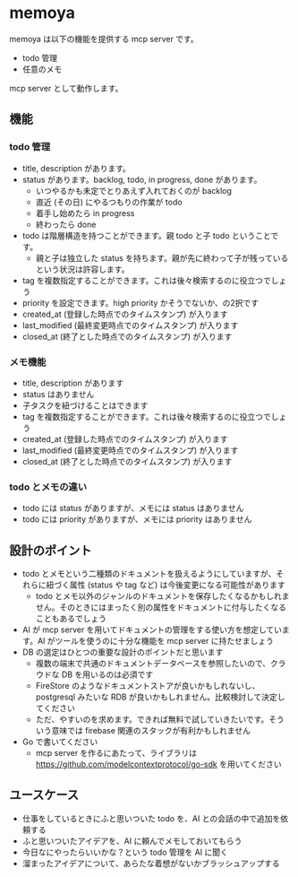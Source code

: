# memoya

memoya は以下の機能を提供する mcp server です。

- todo 管理
- 任意のメモ

mcp server として動作します。

## 機能

### todo 管理

- title, description があります。
- status があります。backlog, todo, in progress, done があります。
  - いつやるかも未定でとりあえず入れておくのが backlog
  - 直近 (その日) にやるつもりの作業が todo
  - 着手し始めたら in progress
  - 終わったら done
- todo は階層構造を持つことができます。親 todo と子 todo ということです。
  - 親と子は独立した status を持ちます。親が先に終わって子が残っているという状況は許容します。
- tag を複数指定することができます。これは後々検索するのに役立つでしょう
- priority を設定できます。high priority かそうでないか、の2択です
- created_at (登録した時点でのタイムスタンプ) が入ります
- last_modified (最終変更時点でのタイムスタンプ) が入ります
- closed_at (終了とした時点でのタイムスタンプ) が入ります

### メモ機能

- title, description があります
- status はありません
- 子タスクを紐づけることはできます
- tag を複数指定することができます。これは後々検索するのに役立つでしょう
- created_at (登録した時点でのタイムスタンプ) が入ります
- last_modified (最終変更時点でのタイムスタンプ) が入ります
- closed_at (終了とした時点でのタイムスタンプ) が入ります

### todo とメモの違い

- todo には status がありますが、メモには status はありません
- todo には priority がありますが、メモには priority はありません

## 設計のポイント

- todo とメモという二種類のドキュメントを扱えるようにしていますが、それらに紐づく属性 (status や tag など) は今後変更になる可能性があります
  - todo とメモ以外のジャンルのドキュメントを保存したくなるかもしれません。そのときにはまったく別の属性をドキュメントに付与したくなることもあるでしょう
- AI が mcp server を用いてドキュメントの管理をする使い方を想定しています。AI がツールを使うのに十分な機能を mcp server に持たせましょう
- DB の選定はひとつの重要な設計のポイントだと思います
  - 複数の端末で共通のドキュメントデータベースを参照したいので、クラウドな DB を用いるのは必須です
  - FireStore のようなドキュメントストアが良いかもしれないし、postgresql みたいな RDB が良いかもしれません。比較検討して決定してください
  - ただ、やすいのを求めます。できれば無料で試していきたいです。そういう意味では firebase 関連のスタックが有利かもしれません
- Go で書いてください
  - mcp server を作るにあたって、ライブラリは https://github.com/modelcontextprotocol/go-sdk を用いてください

## ユースケース

- 仕事をしているときにふと思いついた todo を、AI との会話の中で追加を依頼する
- ふと思いついたアイデアを、AI に頼んでメモしておいてもらう
- 今日なにやったらいいかな？という todo 管理を AI に聞く
- 溜まったアイデアについて、あらたな着想がないかブラッシュアップする


